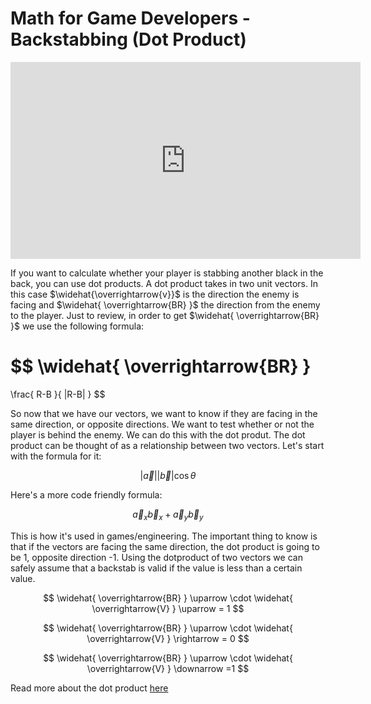 # Math for Game Developers - Backstabbing (Dot Product)

<iframe width="560" height="315" src="https://www.youtube.com/embed/Q9FZllr6-wY" frameborder="0" allow="accelerometer; autoplay; clipboard-write; encrypted-media; gyroscope; picture-in-picture" allowfullscreen></iframe>

If you want to calculate whether your player is stabbing another black in the back, you can use dot products. A dot product takes in two unit vectors. In this case $\widehat{\overrightarrow{v}}$ is the direction the enemy is facing and $\widehat{ \overrightarrow{BR} }$ the direction from the enemy to the player. Just to review, in order to get $\widehat{ \overrightarrow{BR} }$ we use the following formula:

$$
\widehat{
\overrightarrow{BR}
}
= 
\frac{
    R-B
}{
    |R-B|
}
$$

So now that we have our vectors, we want to know if they are facing in the same direction, or opposite directions. We want to test whether or not the player is behind the enemy. We can do this with the dot produt. The dot product can be thought of as a relationship between two vectors. Let's start with the formula for it: 

$$
| \overrightarrow{a} | | \overrightarrow{b} | \cos \theta
$$

Here's a more code friendly formula:

$$
\overrightarrow{a}_x \overrightarrow{b}_x + \overrightarrow{a}_y \overrightarrow{b}_y
$$

This is how it's used in games/engineering. The important thing to know is that if the vectors are facing the same direction, the dot product is going to be 1, opposite direction -1. Using the dotproduct of two vectors we can safely assume that a backstab is valid if the value is less than a certain value.  


$$
\widehat{ \overrightarrow{BR} } \uparrow \cdot
\widehat{ \overrightarrow{V} } \uparrow = 1
$$

$$
\widehat{ \overrightarrow{BR} } \uparrow \cdot
\widehat{ \overrightarrow{V} } \rightarrow = 0
$$

$$
\widehat{ \overrightarrow{BR} } \uparrow \cdot
\widehat{ \overrightarrow{V} } \downarrow =1
$$

Read more about the dot product [here](../vector.md)




